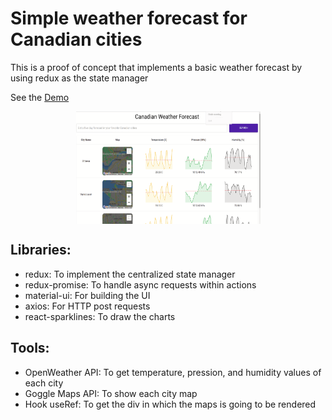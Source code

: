 # Simple weather forecast for Canadian cities

This is a proof of concept that implements a basic weather forecast by using redux as the state manager 

See the <a href="https://grid-photo-gallery.netlify.app" target="_blank">Demo</a>

<p align="center">
  <img align="center" width="295" height="180" src="/src/utils/images/screen.png">
</p>

## Libraries:
- redux: To implement the centralized state manager
- redux-promise: To handle async requests within actions
- material-ui: For building the UI
- axios: For HTTP post requests
- react-sparklines: To draw the charts
## Tools:
- OpenWeather API: To get temperature, pression, and humidity values of each city
- Goggle Maps API: To show each city map
- Hook useRef: To get the div in which the maps is going to be rendered
